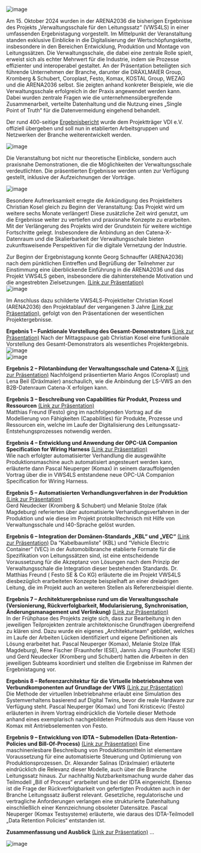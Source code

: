 ![image](https://github.com/user-attachments/assets/3979bc83-ec8f-482f-8954-cf0bd7b6eba4)

Am 15. Oktober 2024 wurden in der ARENA2036 die bisherigen Ergebnisse des Projekts „Verwaltungsschale für den Leitungssatz“ (VWS4LS) in einer umfassenden Ergebnistagung vorgestellt. Im Mittelpunkt der Veranstaltung standen exklusive Einblicke in die Digitalisierung der Wertschöpfungskette, insbesondere in den Bereichen Entwicklung, Produktion und Montage von Leitungssätzen. 
Die Verwaltungsschale, die dabei eine zentrale Rolle spielt, erweist sich als echter Mehrwert für die Industrie, indem sie Prozesse effizienter und interoperabel gestaltet. 
An der Präsentation beteiligten sich führende Unternehmen der Branche, darunter die DRÄXLMAIER Group, Kromberg & Schubert, Coroplast, Festo, Komax, KOSTAL Group, WEZAG und die ARENA2036 selbst. Sie zeigten anhand konkreter Beispiele, wie die Verwaltungsschale erfolgreich in der Praxis angewendet werden kann. Dabei wurden zentrale Fragen wie die unternehmensübergreifende Zusammenarbeit, verteilte Datenhaltung und die Nutzung eines „Single Point of Truth“ für die Datenvermeidung eingehend behandelt.  

Der rund 400-seitige [Ergebnisbericht](https://vws4ls.github.io/VWS4LS_Abschlussbericht_Gesamtprojekt.pdf) wurde dem Projektträger VDI e.V. offiziell übergeben und soll nun in etablierten Arbeitsgruppen und Netzwerken der Branche weiterentwickelt werden.  

![image](https://github.com/user-attachments/assets/6426d070-5399-4832-a404-d39feae9eea2)

Die Veranstaltung bot nicht nur theoretische Einblicke, sondern auch praxisnahe Demonstrationen, die die Möglichkeiten der Verwaltungsschale verdeutlichten. Die präsentierten Ergebnisse werden unten zur Verfügung gestellt, inklusive der Aufzeichnungen der Vorträge.  

![image](https://github.com/user-attachments/assets/2e02baec-6bfc-410e-8d63-5c750c8f0187)

Besondere Aufmerksamkeit erregte die Ankündigung des Projektleiters Christian Kosel gleich zu Beginn der Veranstaltung: Das Projekt wird um weitere sechs Monate verlängert! Diese zusätzliche Zeit wird genutzt, um die Ergebnisse weiter zu vertiefen und praxisnahe Konzepte zu erarbeiten. Mit der Verlängerung des Projekts wird der Grundstein für weitere wichtige Fortschritte gelegt. Insbesondere die Anbindung an den Catena-X-Datenraum und die Skalierbarkeit der Verwaltungsschale bieten zukunftsweisende Perspektiven für die digitale Vernetzung der Industrie.  

Zur Beginn der Ergebnistagung konnte Georg Schnauffer (ARENA2036) nach dem pünktlichen Eintreffen und Begrüßung der Teilnehmer zur Einstimmung eine überblickende Einführung in die ARENA2036 und das Projekt VWS4LS geben, insbesondere die dahinterstehende Motivation und die angestrebten Zielsetzungen. [(Link zur Präsentation)](VWS4LS_ErgebnisEinführung.pdf)    
![image](https://github.com/user-attachments/assets/68ccc267-3d94-4632-944f-7a94b8e60177)

Im Anschluss dazu schilderte VWS4LS-Projektleiter Christian Kosel (ARENA2036) den Projektablauf der vergangenen 3 Jahre [(Link zur Präsentation)](VWS4LS_ErgebnisÜberblick.pdf), gefolgt von den Präsentationen der wesentlichen Projektergebnisse. 

**Ergebnis 1 – Funktionale Vorstellung des Gesamt-Demonstrators**    [(Link zur Präsentation)](VWS4LS_Ergebnis1.pdf) 
Nach der Mittagspause gab Christian Kosel eine funktionale Vorstellung des Gesamt-Demonstrators als wesentliches Projektergebnis.   
![image](https://github.com/user-attachments/assets/9c802939-4f6b-45ca-b01a-ba22ba93ff17)    
![image](https://github.com/user-attachments/assets/c7efeadc-d5f7-4008-b186-92dd3f1e1f50)

**Ergebnis 2 – Pilotanbindung der Verwaltungsschale und Catena-X**   [(Link zur Präsentation)](VWS4LS_Ergebnis2.pdf) 
Nachfolgend präsentierten Mario Angos (Coroplast) und Lena Beil (Dräxlmaier) anschaulich, wie die Anbindung der LS-VWS an den B2B-Datenraum Catena-X erfolgen kann.    


**Ergebnis 3 – Beschreibung von Capabilities für Produkt, Prozess und Ressourcen**    [(Link zur Präsentation)](VWS4LS_Ergebnis3.pdf)                                          
Matthias Freund (Festo) ging im nachfolgenden Vortrag auf die Modellierung von Fähigkeiten (Capabilities) für Produkte, Prozesse und Ressourcen ein, welche im Laufe der Digitalisierung des Leitungssatz-Entstehungsprozesses notwendig werden.    


**Ergebnis 4 – Entwicklung und Anwendung der OPC-UA Companion Specification for Wiring Harness**   [(Link zur Präsentation)](VWS4LS_Ergebnis4.pdf)   
Wie nach erfolgter automatisierter Verhandlung die ausgewählte Produktionsmaschine auch automatisiert angesteuert werden kann, erläuterte dann Pascal Neuperger (Komax) in seinem darauffolgenden Vortrag über die in VWS4LS entstandene neue OPC-UA Companion Specification for Wiring Harness.    


**Ergebnis 5 – Automatisierten Verhandlungsverfahren in der Produktion**   [(Link zur Präsentation)](VWS4LS_Ergebnis5.pdf)  
Gerd Neudecker (Kromberg & Schubert) und Melanie Stolze (ifak Magdeburg) referierten über automatisierte Verhandlungsverfahren in der Produktion und wie diese im Projekt protokolltechnisch mit Hilfe von Verwaltungsschale und I40-Sprache gelöst wurden.   
                                                                                                      

**Ergebnis 6 – Integration der Domänen-Standards „KBL“ und „VEC“**   [(Link zur Präsentation)](VWS4LS_Ergebnis6.pdf) 
Da “Kabelbaumliste” (KBL) und “Vehicle Electric Container” (VEC) in der Automobilbranche etablierte Formate für die Spezifikation von Leitungssätzen sind, ist eine entscheidende Voraussetzung für die Akzeptanz von Lösungen nach dem Prinzip der Verwaltungsschale die Integration dieser bestehenden Standards. Dr. Matthias Freund ( Festo SE & Co KG) erläuterte die im Projekt VWS4LS diesbezüglich erarbeiteten Konzepte beispielhaft an einer dreiadrigen Leitung, die im Projekt auch an weiteren Stellen als Referenzbeispiel diente.    
 

**Ergebnis 7 – Architekturergebnisse rund um die Verwaltungsschale  (Versionierung, Rückverfolgbarkeit, Modularisierung, Synchronisation, Änderungsmanagement und Verlinkung)**   [(Link zur Präsentation)](VWS4LS_Ergebnis7.pdf)  
In der Frühphase des Projekts zeigte sich, dass zur Bearbeitung in den jeweiligen Teilprojekten zentrale architektonische Grundfragen übergreifend zu klären sind. Dazu wurde ein eigenes „Architekturteam“ gebildet, welches im Laufe der Arbeiten Lücken identifiziert und eigene Definitionen als Lösung erarbeitet hat. Pascal Neuperger (Komax), Melanie Stolze (Ifak Magdeburg), Rene Fischer (Fraunhofer IESE), Jannis Jung (Fraunhofer IESE) und Gerd Neudecker (Kromberg und Schubert) hatten die Arbeiten in den jeweiligen Subteams koordiniert und stellten die Ergebnisse im Rahmen der Ergebnistagung vor.    


**Ergebnis 8 – Referenzarchitektur für die Virtuelle Inbetriebnahme von Verbundkomponenten auf Grundlage der VWS**    [(Link zur Präsentation)](VWS4LS_Ergebnis8.pdf)   
Die Methode der virtuellen Inbetriebnahme erlaubt eine Simulation des Systemverhaltens basierend auf Digital Twins, bevor die reale Hardware zur Verfügung steht. Pascal Neuperger (Komax) und Toni Kristicevic (Festo) erläuterten in ihrem Vortrag eindrücklich die Vorteile dieser Methode anhand eines exemplarisch nachgebildeten Prüfmoduls aus dem Hause von Komax mit Antriebselementen von Festo.    


**Ergebnis 9 – Entwicklung von IDTA – Submodellen (Data-Retention-Policies und Bill-Of-Process)**    [(Link zur Präsentation)](VWS4LS_Ergebnis9.pdf) 
Eine maschinenlesbare Beschreibung von Produktionsmitteln ist elementare Voraussetzung für eine automatisierte Steuerung und Optimierung von Produktionsprozessen. Dr. Alexander Salinas (Dräxlmaier) erläuterte eindrücklich die Relevanz dieser Modelle, auch über die Branche Leitungssatz hinaus. Zur nachhaltig Nutzbarkeitsmachung wurde daher das Teilmodell „Bill of Process“ erarbeitet und bei der IDTA eingereicht. Ebenso ist die Frage der Rückverfolgbarkeit von gefertigten Produkten auch in der Branche Leitungssatz äußerst relevant. Gesetzliche, regulatorische und vertragliche Anforderungen verlangen eine strukturierte Datenhaltung einschließlich einer Kennzeichnung obsoleter Datensätze. Pascal Neuperger (Komax Testsysteme) erläuterte, wie daraus des IDTA-Teilmodell „Data Retention Policies“ entstanden ist.    


**Zusammenfassung und Ausblick**    [(Link zur Präsentation)](VWS4LS_ErgebnisAusblick.pdf) 
...    

![image](https://github.com/user-attachments/assets/f3c08c40-44f8-4db0-bcea-40cf593cee58)

